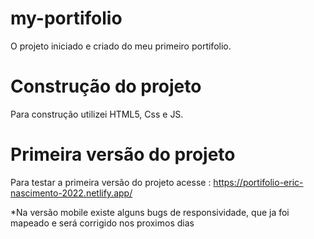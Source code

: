 # my-portifolio

O projeto iniciado e criado do meu primeiro portifolio.

# Construção do projeto
Para construção utilizei HTML5, Css e JS.

# Primeira versão do projeto
Para testar a primeira versão do projeto acesse : https://portifolio-eric-nascimento-2022.netlify.app/

*Na versão mobile existe alguns bugs de responsividade, que ja foi mapeado e será corrigido nos proximos dias 
